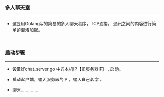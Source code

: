 ### 多人聊天室

---

- 这是用Golang写的简易的多人聊天程序，TCP连接， 通讯之间的内容进行简单的混淆加密。 
  
  ​

### 启动步骤

---

- 设置好chat_server.go 中的本机IP【即服务器IP】 , 启动。


- 启动客户端，输入服务器的IP ，输入自己名字 。
- 聊天..............